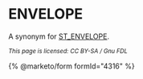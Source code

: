 # ENVELOPE

A synonym for [ST\_ENVELOPE](st_envelope.md).

<sub>_This page is licensed: CC BY-SA / Gnu FDL_</sub>

{% @marketo/form formId="4316" %}
